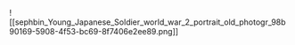 ![[sephbin_Young_Japanese_Soldier_world_war_2_portrait_old_photogr_98b90169-5908-4f53-bc69-8f7406e2ee89.png]]